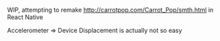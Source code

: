 WIP, attempting to remake http://carrotpop.com/Carrot_Pop/smth.html in React Native

Accelerometer => Device Displacement is actually not so easy
